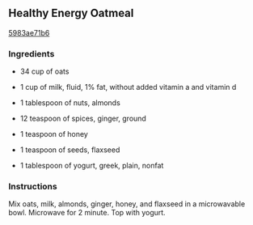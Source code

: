 ## Healthy Energy Oatmeal

[5983ae71b6](http://www.food.com/recipe/healthy-energy-oatmeal-115052)

### Ingredients

 - 34 cup of oats

 - 1 cup of milk, fluid, 1% fat, without added vitamin a and vitamin d

 - 1 tablespoon of nuts, almonds

 - 12 teaspoon of spices, ginger, ground

 - 1 teaspoon of honey

 - 1 teaspoon of seeds, flaxseed

 - 1 tablespoon of yogurt, greek, plain, nonfat

### Instructions

Mix oats, milk, almonds, ginger, honey, and flaxseed in a microwavable bowl. Microwave for 2 minute. Top with yogurt.